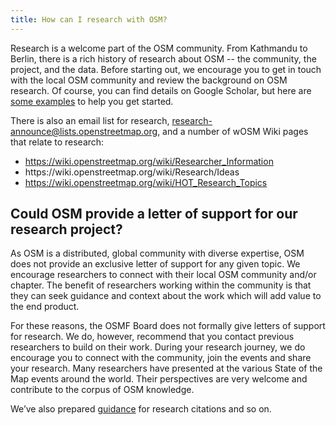 ```yaml
---
title: How can I research with OSM?
---
```


Research is a welcome part of the OSM community. From Kathmandu to Berlin, there is a rich history of research about OSM -- the community, the project, and the data. Before starting out, we encourage you to get in touch with the local OSM community and review the background on OSM research. Of course, you can find details on Google Scholar, but here are <a href="https://wiki.openstreetmap.org/wiki/Research">some examples</a> to help you get started.

There is also an email list for research, <a href="mailto:research-announce@lists.openstreetmap.org">research-announce@lists.openstreetmap.org</a>, and a number of wOSM Wiki pages that relate to research: 
<ul>
	<li style="font-weight:400;"><a href="https://wiki.openstreetmap.org/wiki/Researcher_Information">https://wiki.openstreetmap.org/wiki/Researcher_Information</a></li>
	<li style="font-weight:400;">https://wiki.openstreetmap.org/wiki/Research/Ideas </li>
	<li style="font-weight:400;"><a href="https://wiki.openstreetmap.org/wiki/HOT_Research_Topics">https://wiki.openstreetmap.org/wiki/HOT_Research_Topics</a></li>
</ul>
<h2>Could OSM provide a letter of support for our research project?</h2>
As OSM is a distributed, global community with diverse expertise, OSM does not provide an exclusive letter of support for any given topic. We encourage researchers to connect with their local OSM community and/or chapter. The benefit of researchers working within the community is that they can seek guidance and context about the work which will add value to the end product. 

For these reasons, the OSMF Board does not formally give letters of support for research. We do, however, recommend that you contact previous researchers to build on their work. During your research journey, we do encourage you to connect with the community, join the events and share your research. Many researchers have presented at the various State of the Map events around the world. Their perspectives are very welcome and contribute to the corpus of OSM knowledge. 

We’ve also prepared <a href="https://wiki.openstreetmap.org/wiki/Researcher_Information">guidance</a> for research citations and so on.